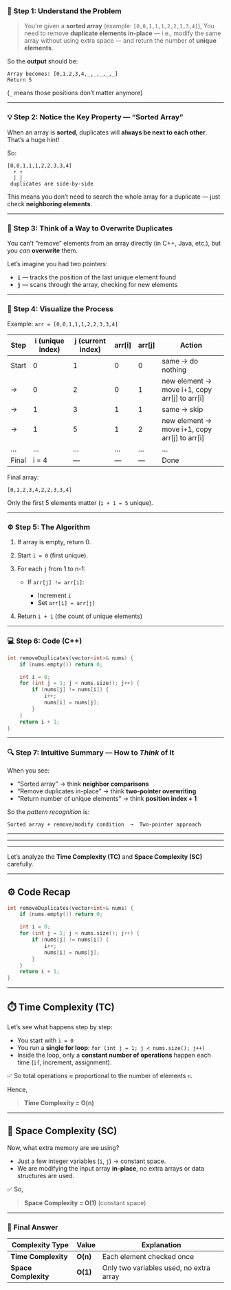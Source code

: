 ### 🧩 Step 1: Understand the Problem

> You’re given a **sorted array** (example: `[0,0,1,1,1,2,2,3,3,4]`),
> You need to remove **duplicate elements** **in-place** — i.e., modify the same array without using extra space — and return the number of **unique elements**.

So the **output** should be:

```
Array becomes: [0,1,2,3,4,_,_,_,_,_]
Return 5
```

(`_` means those positions don’t matter anymore)

---

### 💡 Step 2: Notice the Key Property — “Sorted Array”

When an array is **sorted**, duplicates will **always be next to each other**.
That’s a huge hint!

So:

```
[0,0,1,1,1,2,2,3,3,4]
  ↑ ↑
  | |
 duplicates are side-by-side
```

This means you don’t need to search the whole array for a duplicate — just check **neighboring elements**.

---

### 🧠 Step 3: Think of a Way to Overwrite Duplicates

You can’t “remove” elements from an array directly (in C++, Java, etc.),
but you *can* **overwrite** them.

Let’s imagine you had two pointers:

* **`i`** — tracks the position of the last unique element found
* **`j`** — scans through the array, checking for new elements

---

### 🚶 Step 4: Visualize the Process

Example:
`arr = [0,0,1,1,1,2,2,3,3,4]`

| Step  | i (unique index) | j (current index) | arr[i] | arr[j] | Action                                        |
| ----- | ---------------- | ----------------- | ------ | ------ | --------------------------------------------- |
| Start | 0                | 1                 | 0      | 0      | same → do nothing                             |
| →     | 0                | 2                 | 0      | 1      | new element → move i+1, copy arr[j] to arr[i] |
| →     | 1                | 3                 | 1      | 1      | same → skip                                   |
| →     | 1                | 5                 | 1      | 2      | new element → move i+1, copy arr[j] to arr[i] |
| …     | …                | …                 | …      | …      | …                                             |
| Final | i = 4            | —                 | —      | —      | Done                                          |

Final array:

```
[0,1,2,3,4,2,2,3,3,4]
```

Only the first 5 elements matter (`i + 1 = 5` unique).

---

### ⚙️ Step 5: The Algorithm

1. If array is empty, return 0.
2. Start `i = 0` (first unique).
3. For each `j` from 1 to n-1:

   * If `arr[j] != arr[i]`:

     * Increment `i`
     * Set `arr[i] = arr[j]`
4. Return `i + 1` (the count of unique elements)

---

### 💻 Step 6: Code (C++)

```cpp
int removeDuplicates(vector<int>& nums) {
    if (nums.empty()) return 0;

    int i = 0;
    for (int j = 1; j < nums.size(); j++) {
        if (nums[j] != nums[i]) {
            i++;
            nums[i] = nums[j];
        }
    }
    return i + 1;
}
```

---

### 🔍 Step 7: Intuitive Summary — How to *Think* of It

When you see:

* “Sorted array” → think **neighbor comparisons**
* “Remove duplicates in-place” → think **two-pointer overwriting**
* “Return number of unique elements” → think **position index + 1**

So the *pattern recognition* is:

```
Sorted array + remove/modify condition  →  Two-pointer approach
```

---
---
---

Let’s analyze the **Time Complexity (TC)** and **Space Complexity (SC)** carefully.

---

## ⚙️ Code Recap

```cpp
int removeDuplicates(vector<int>& nums) {
    if (nums.empty()) return 0;

    int i = 0;
    for (int j = 1; j < nums.size(); j++) {
        if (nums[j] != nums[i]) {
            i++;
            nums[i] = nums[j];
        }
    }
    return i + 1;
}
```

---

## ⏱️ Time Complexity (TC)

Let’s see what happens step by step:

* You start with `i = 0`
* You run a **single for loop**: `for (int j = 1; j < nums.size(); j++)`
* Inside the loop, only a **constant number of operations** happen each time (`if`, increment, assignment).

✅ So total operations ≈ proportional to the number of elements `n`.

Hence,

> **Time Complexity = O(n)**

---

## 💾 Space Complexity (SC)

Now, what extra memory are we using?

* Just a few integer variables (`i`, `j`) → constant space.
* We are modifying the input array **in-place**, no extra arrays or data structures are used.

✅ So,

> **Space Complexity = O(1)** (constant space)

---

### 🔹 Final Answer

| Complexity Type      | Value    | Explanation                             |
| -------------------- | -------- | --------------------------------------- |
| **Time Complexity**  | **O(n)** | Each element checked once               |
| **Space Complexity** | **O(1)** | Only two variables used, no extra array |
